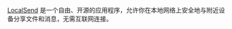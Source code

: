 [LocalSend](https://github.com/localsend/localsend/releases) 是一个自由、开源的应用程序，允许你在本地网络上安全地与附近设备分享文件和消息，无需互联网连接。

